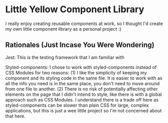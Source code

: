 # Little Yellow Component Library

I really enjoy creating reusable components at work, so I thought I'd create my own little component library as a personal project :)

## Rationales (Just Incase You Were Wondering)

Jest: This is the testing framework that I am familiar with

Styled-components: I chose to work with styled-components instead of CSS Modules for two reasons: (1) I like the simplicity of keeping my component and its styling code in the same file. It is easier to work with as all the info you need is in the same place, you don't need to move around from one file to another. (2) There is no risk of potentially affecting other elements on the page that I didn't intend to style, like there is with a global approach such as CSS Modules. I understand there is a trade off here as styled-components can be slower than plain CSS for large, complex applications, but this is just a wee little project so I'm not concerned about that here.
